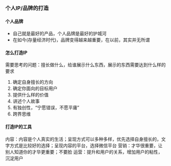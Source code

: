 ### 个人IP/品牌的打造

#### 个人品牌
- 自己就是最好的产品，个人品牌是最好的护城河
- 在如今(存量经济时代)，品牌变得越来越重要，在以前，其实并无所谓

#### 怎么打造IP
需要思考的问题：擅长做什么，给谁展示什么东西，展示的东西需要达到什么样的要求
1. 确定自身擅长的方向
2. 确定你面向的目标用户
3. 提供什么样的价值
4. 讲述个人故事
5. 有独创性，“宁愿错误，不愿平庸”
6. 跨界思维

#### 打造IP的工具
内容：内容是个人真实的生活；呈现方式可以多种多样，优先选择自身擅长的，文字方式是比较好的选择；呈现内容的平台，选择微信平台
营销：才华很重要，让别人知道你的才华更重要；不要脸
运营：提升和用户的关系，增加用户的粘性，沉淀用户
